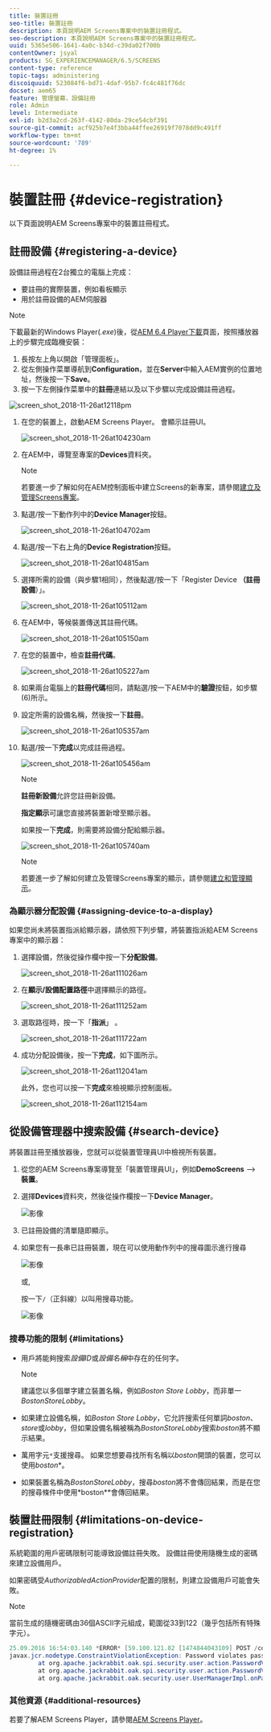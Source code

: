 ```yaml
---
title: 裝置註冊
seo-title: 裝置註冊
description: 本頁說明AEM Screens專案中的裝置註冊程式。
seo-description: 本頁說明AEM Screens專案中的裝置註冊程式。
uuid: 5365e506-1641-4a0c-b34d-c39da02f700b
contentOwner: jsyal
products: SG_EXPERIENCEMANAGER/6.5/SCREENS
content-type: reference
topic-tags: administering
discoiquuid: 523084f6-bd71-4daf-95b7-fc4c481f76dc
docset: aem65
feature: 管理螢幕，設備註冊
role: Admin
level: Intermediate
exl-id: b2d3a2cd-263f-4142-80da-29ce54cbf391
source-git-commit: acf925b7e4f3bba44ffee26919f7078dd9c491ff
workflow-type: tm+mt
source-wordcount: '789'
ht-degree: 1%

---
```


# 裝置註冊 {#device-registration}

以下頁面說明AEM Screens專案中的裝置註冊程式。

## 註冊設備 {#registering-a-device}

設備註冊過程在2台獨立的電腦上完成：

* 要註冊的實際裝置，例如看板顯示
* 用於註冊設備的AEM伺服器

>[!NOTE]
>
>下載最新的Windows Player(*.exe*)後，從[AEM 6.4 Player下載](https://download.macromedia.com/screens/)頁面，按照播放器上的步驟完成臨機安裝：
>
>1. 長按左上角以開啟「管理面板」。
>1. 從左側操作菜單導航到&#x200B;**Configuration**，並在&#x200B;**Server**&#x200B;中輸入AEM實例的位置地址，然後按一下&#x200B;**Save**。
>1. 按一下左側操作菜單中的&#x200B;**註冊**&#x200B;連結以及以下步驟以完成設備註冊過程。

>



![screen_shot_2018-11-26at12118pm](assets/screen_shot_2018-11-26at12118pm.png)

1. 在您的裝置上，啟動AEM Screens Player。 會顯示註冊UI。

   ![screen_shot_2018-11-26at104230am](assets/screen_shot_2018-11-26at104230am.png)

1. 在AEM中，導覽至專案的&#x200B;**Devices**&#x200B;資料夾。

   >[!NOTE]
   >
   >若要進一步了解如何在AEM控制面板中建立Screens的新專案，請參閱[建立及管理Screens專案](creating-a-screens-project.md)。

1. 點選/按一下動作列中的&#x200B;**Device Manager**&#x200B;按鈕。

   ![screen_shot_2018-11-26at104702am](assets/screen_shot_2018-11-26at104702am.png)

1. 點選/按一下右上角的&#x200B;**Device Registration**&#x200B;按鈕。

   ![screen_shot_2018-11-26at104815am](assets/screen_shot_2018-11-26at104815am.png)

1. 選擇所需的設備（與步驟1相同），然後點選/按一下「Register Device **（註冊設備**）」。

   ![screen_shot_2018-11-26at105112am](assets/screen_shot_2018-11-26at105112am.png)

1. 在AEM中，等候裝置傳送其註冊代碼。

   ![screen_shot_2018-11-26at105150am](assets/screen_shot_2018-11-26at105150am.png)

1. 在您的裝置中，檢查&#x200B;**註冊代碼**。

   ![screen_shot_2018-11-26at105227am](assets/screen_shot_2018-11-26at105227am.png)

1. 如果兩台電腦上的&#x200B;**註冊代碼**&#x200B;相同，請點選/按一下AEM中的&#x200B;**驗證**&#x200B;按鈕，如步驟(6)所示。
1. 設定所需的設備名稱，然後按一下&#x200B;**註冊**。

   ![screen_shot_2018-11-26at105357am](assets/screen_shot_2018-11-26at105357am.png)

1. 點選/按一下&#x200B;**完成**&#x200B;以完成註冊過程。

   ![screen_shot_2018-11-26at105456am](assets/screen_shot_2018-11-26at105456am.png)

   >[!NOTE]
   >
   >**註冊新設備**&#x200B;允許您註冊新設備。
   >
   >**指定顯示**&#x200B;可讓您直接將裝置新增至顯示器。

   如果按一下&#x200B;**完成**，則需要將設備分配給顯示器。

   ![screen_shot_2018-11-26at105740am](assets/screen_shot_2018-11-26at105740am.png)

   >[!NOTE]
   >
   >若要進一步了解如何建立及管理Screens專案的顯示，請參閱[建立和管理顯示](managing-displays.md)。

### 為顯示器分配設備 {#assigning-device-to-a-display}

如果您尚未將裝置指派給顯示器，請依照下列步驟，將裝置指派給AEM Screens專案中的顯示器：

1. 選擇設備，然後從操作欄中按一下&#x200B;**分配設備**。

   ![screen_shot_2018-11-26at111026am](assets/screen_shot_2018-11-26at111026am.png)

1. 在&#x200B;**顯示/設備配置路徑**&#x200B;中選擇顯示的路徑。

   ![screen_shot_2018-11-26at111252am](assets/screen_shot_2018-11-26at111252am.png)

1. 選取路徑時，按一下「**指派**」 。

   ![screen_shot_2018-11-26at111722am](assets/screen_shot_2018-11-26at111722am.png)

1. 成功分配設備後，按一下&#x200B;**完成**，如下圖所示。

   ![screen_shot_2018-11-26at112041am](assets/screen_shot_2018-11-26at112041am.png)

   此外，您也可以按一下&#x200B;**完成**&#x200B;來檢視顯示控制面板。

   ![screen_shot_2018-11-26at112154am](assets/screen_shot_2018-11-26at112154am.png)

## 從設備管理器中搜索設備 {#search-device}

將裝置註冊至播放器後，您就可以從裝置管理員UI中檢視所有裝置。

1. 從您的AEM Screens專案導覽至「裝置管理員UI」，例如&#x200B;**DemoScreens** —> **裝置**。

1. 選擇&#x200B;**Devices**&#x200B;資料夾，然後從操作欄按一下&#x200B;**Device Manager**。

   ![影像](/help/user-guide/assets/device-manager/device-manager-1.png)

1. 已註冊設備的清單隨即顯示。

1. 如果您有一長串已註冊裝置，現在可以使用動作列中的搜尋圖示進行搜尋

   ![影像](/help/user-guide/assets/device-manager/device-manager-2.png)

   或,

   按一下`/`（正斜線）以叫用搜尋功能。

   ![影像](/help/user-guide/assets/device-manager/device-manager-3.png)


### 搜尋功能的限制 {#limitations}

* 用戶將能夠搜索&#x200B;*設備ID*&#x200B;或&#x200B;*設備名稱*&#x200B;中存在的任何字。

   >[!NOTE]
   >建議您以多個單字建立裝置名稱，例如&#x200B;*Boston Store Lobby*，而非單一&#x200B;*BostonStoreLobby*。

* 如果建立設備名稱，如&#x200B;*Boston Store Lobby*，它允許搜索任何單詞&#x200B;*boston*、*store*&#x200B;或&#x200B;*lobby*，但如果設備名稱被稱為&#x200B;*BostonStoreLobby*&#x200B;搜索&#x200B;*boston*&#x200B;將不顯示結果。

* 萬用字元`*`支援搜尋。 如果您想要尋找所有名稱以&#x200B;*boston*&#x200B;開頭的裝置，您可以使用&#x200B;*boston**。

* 如果裝置名稱為&#x200B;*BostonStoreLobby*，搜尋&#x200B;*boston*&#x200B;將不會傳回結果，而是在您的搜尋條件中使用&#x200B;*boston**會傳回結果。

## 裝置註冊限制 {#limitations-on-device-registration}

系統範圍的用戶密碼限制可能導致設備註冊失敗。 設備註冊使用隨機生成的密碼來建立設備用戶。

如果密碼受&#x200B;*AuthorizabledActionProvider*&#x200B;配置的限制，則建立設備用戶可能會失敗。

>[!NOTE]
>
>當前生成的隨機密碼由36個ASCII字元組成，範圍從33到122（幾乎包括所有特殊字元）。

```java
25.09.2016 16:54:03.140 *ERROR* [59.100.121.82 [1474844043109] POST /content/screens/svc/registration HTTP/1.1] com.adobe.cq.screens.device.registration.impl.RegistrationServlet Error during device registration
javax.jcr.nodetype.ConstraintViolationException: Password violates password constraint (^(?=.*\d).{7,9}$).
        at org.apache.jackrabbit.oak.spi.security.user.action.PasswordValidationAction.validatePassword(PasswordValidationAction.java:105)
        at org.apache.jackrabbit.oak.spi.security.user.action.PasswordValidationAction.onPasswordChange(PasswordValidationAction.java:76)
        at org.apache.jackrabbit.oak.security.user.UserManagerImpl.onPasswordChange(UserManagerImpl.java:308)
```

### 其他資源 {#additional-resources}

若要了解AEM Screens Player，請參閱[AEM Screens Player](working-with-screens-player.md)。
